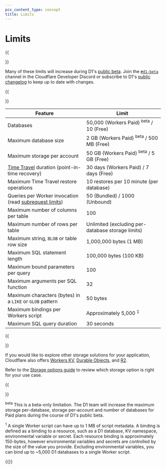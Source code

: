 ```yaml
---
pcx_content_type: concept
title: Limits
---
```


# Limits

{{<Aside type="note" heading="D1 is currently in public beta">}}

Many of these limits will increase during D1's [public beta](/workers/platform/betas/). Join the [`#d1-beta`](https://discord.cloudflare.com) channel in the Cloudflare Developer Discord or subscribe to D1's [public changelog](/d1/changelog/) to keep up to date with changes.

{{</Aside>}}

| Feature                                            | Limit                                        |
| -------------------------------------------------- | -------------------------------------------- | 
| Databases                                          | 50,000 (Workers Paid) <sup>beta</sup> / 10 (Free) |
| Maximum database size                              | 2 GB (Workers Paid) <sup>beta</sup> / 500 MB (Free) |
| Maximum storage per account                        | 50 GB (Workers Paid) <sup>beta</sup> / 5 GB (Free) |
| [Time Travel](/d1/learning/time-travel/) duration (point-in-time recovery) | 30 days (Workers Paid) / 7 days (Free) |
| Maximum Time Travel restore operations             | 10 restores per 10 minute (per database)     |
| Queries per Worker invocation (read [subrequest limits](/workers/platform/limits/#how-many-subrequests-can-i-make))                      | 50 (Bundled) / 1000 (Unbound)
| Maximum number of columns per table                | 100                                          |
| Maximum number of rows per table                | Unlimited (excluding per-database storage limits) |
| Maximum string, `BLOB` or table row size           | 1,000,000 bytes (1 MB)                        |
| Maximum SQL statement length                       | 100,000 bytes (100 KB)                        |
| Maximum bound parameters per query                 | 100                                          |
| Maximum arguments per SQL function                 | 32                                           |
| Maximum characters (bytes) in a `LIKE` or `GLOB` pattern | 50 bytes                               |
| Maximum bindings per Workers script                 | Approximately 5,000 <sup>1</sup>     |
| Maximum SQL query duration                    | 30 seconds                        |

{{<Aside type="note">}}

If you would like to explore other storage solutions for your application, Cloudflare also offers [Workers KV](/kv/api/), [Durable Objects](/durable-objects/), and [R2](/r2/get-started/). 

Refer to the [Storage options guide](/workers/platform/storage-options/) to review which storage option is right for your use case.

{{</Aside>}}

<sup>beta</sup> This is a beta-only limitation. The D1 team will increase the maximum storage per-database, storage per-account and number of databases for Paid plans during the course of D1's public beta.

<sup>1</sup> A single Worker script can have up to 1 MB of script metadata. A binding is defined as a binding to a resource, such as a D1 database, KV namespace, environmental variable or secret. Each resource binding is approximately 150-bytes, however environmental variables and secrets are controlled by the size of the value you provide. Excluding environmental variables, you can bind up to ~5,000 D1 databases to a single Worker script.

{{<render file="_limits_increase.md" productFolder="workers">}}
